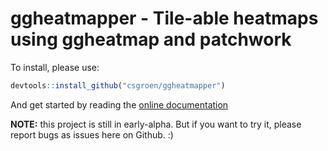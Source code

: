 # ggheatmapper - Tile-able heatmaps using ggheatmap and patchwork

To install, please use:
```r
devtools::install_github("csgroen/ggheatmapper")
```
And get started by reading the [online documentation](http://csgroen.github.io/ggheatmapper)

**NOTE:** this project is still in early-alpha. But if you want to try it, please report bugs as issues here on Github. :)
